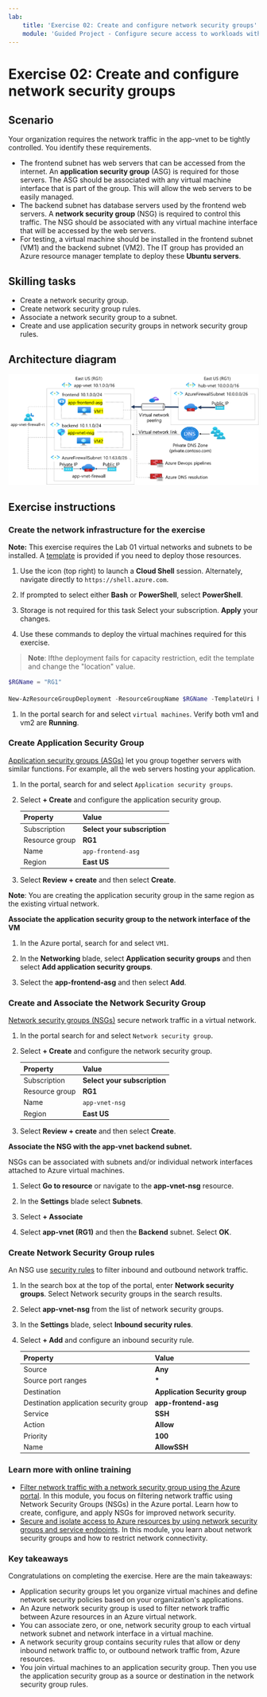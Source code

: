 ```yaml
---
lab:
    title: 'Exercise 02: Create and configure network security groups'
    module: 'Guided Project - Configure secure access to workloads with Azure virtual networking services'
---
```


# Exercise 02: Create and configure network security groups

## Scenario

Your organization requires the network traffic in the app-vnet to be tightly controlled. You identify these requirements.
+ The frontend subnet has web servers that can be accessed from the internet. An **application security group** (ASG) is required for those servers. The ASG should be associated with any virtual machine interface that is part of the group. This will allow the web servers to be easily managed. 
+ The backend subnet has database servers used by the frontend web servers. A **network security group** (NSG) is required to control this traffic. The NSG should be associated with any virtual machine interface that will be accessed by the web servers. 
+ For testing, a virtual machine should be installed in the frontend subnet (VM1) and the backend subnet (VM2).  The IT group has provided an Azure resource manager template to deploy these **Ubuntu servers**. 

## Skilling tasks

+ Create a network security group.
+ Create network security group rules.
+ Associate a network security group to a subnet.
+ Create and use application security groups in network security group rules.

## Architecture diagram

![Diagram that shows one ASG and NSG associated to a virtual network.](../Media/task-2.png)




## Exercise instructions

### Create the network infrastructure for the exercise

**Note:** This exercise requires the Lab 01 virtual networks and subnets to be installed. A [template](https://github.com/MicrosoftLearning/Configure-secure-access-to-workloads-with-Azure-virtual-networking-services/blob/main/Allfiles/Labs/All-Labs/create-vnet-subnets-template.json) is provided if you need to deploy those resources.

1. Use the icon (top right) to launch a **Cloud Shell** session. Alternately, navigate directly to `https://shell.azure.com`.

1. If prompted to select either **Bash** or **PowerShell**, select **PowerShell**.

1. Storage is not required for this task Select your subscription. **Apply** your changes. 

1. Use these commands to deploy the virtual machines required for this exercise.

>**Note**: Ifthe deployment fails for capacity restriction, edit the template and change the "location" value. 

   ```powershell
   $RGName = "RG1"
   
   New-AzResourceGroupDeployment -ResourceGroupName $RGName -TemplateUri https://raw.githubusercontent.com/MicrosoftLearning/Configure-secure-access-to-workloads-with-Azure-virtual-networking-services/main/Instructions/Labs/azuredeploy.json
   ```
  
1. In the portal search for and select `virtual machines`. Verify both vm1 and vm2 are **Running**.

### Create Application Security Group

[Application security groups (ASGs)](https://learn.microsoft.com/azure/virtual-network/application-security-groups) let you group together servers with similar functions. For example, all the web servers hosting your application. 

1. In the portal, search for and select `Application security groups`.
   
1. Select **+ Create** and configure the application security group. 

    | Property       | Value                        |
    | :------------- | :--------------------------- |
    | Subscription   | **Select your subscription** |
    | Resource group | **RG1**                      |
    | Name           | `app-frontend-asg`          |
    | Region         | **East US**                  |

1. Select **Review + create** and then select **Create**.

**Note**: You are creating the application security group in the same region as the existing virtual network.

**Associate the application security group to the network interface of the VM**

1. In the Azure portal, search for and select `VM1`.

1. In the **Networking** blade, select **Application security groups** and then select **Add application security groups**.

1. Select the **app-frontend-asg** and then select **Add**.
   
### Create and Associate the Network Security Group

[Network security groups (NSGs)](https://learn.microsoft.com/azure/virtual-network/network-security-groups-overview) secure network traffic in a virtual network. 

1. In the portal search for and select `Network security group`.

1. Select **+ Create** and configure the network security group. 

    | Property       | Value                        |
    | :------------- | :--------------------------- |
    | Subscription   | **Select your subscription** |
    | Resource group | **RG1**                      |
    | Name           | `app-vnet-nsg`            |
    | Region         | **East US**                  |

1. Select **Review + create** and then select **Create**.

**Associate the NSG with the app-vnet backend subnet.**

NSGs can be associated with subnets and/or individual network interfaces attached to Azure virtual machines. 

1. Select **Go to resource** or navigate to the **app-vnet-nsg** resource.

1. In the **Settings** blade select **Subnets**.

1. Select **+ Associate**

1. Select **app-vnet (RG1)** and then the **Backend** subnet. Select **OK**.

### Create Network Security Group rules

An NSG use [security rules](https://learn.microsoft.com/azure/virtual-network/network-security-group-how-it-works) to filter inbound and outbound network traffic. 

1. In the search box at the top of the portal, enter **Network security groups**. Select Network security groups in the search results.

1. Select **app-vnet-nsg** from the list of network security groups.

1. In the **Settings** blade, select **Inbound security rules**.

1. Select **+ Add** and configure an inbound security rule. 

    | Property                               | Value                          |
    | :------------------------------------- | :----------------------------- |
    | Source                                 | **Any**                        |
    | Source port ranges                     | **\***                         |
    | Destination                            | **Application Security group** |
    | Destination application security group | **app-frontend-asg**            |
    | Service                                | **SSH**                        |
    | Action                                 | **Allow**                      |
    | Priority                               | **100**                        |
    | Name                                   | **AllowSSH**                   |


### Learn more with online training

+ [Filter network traffic with a network security group using the Azure portal](https://learn.microsoft.com/training/modules/filter-network-traffic-network-security-group-using-azure-portal/). In this module, you focus on filtering network traffic using Network Security Groups (NSGs) in the Azure portal. Learn how to create, configure, and apply NSGs for improved network security.
+ [Secure and isolate access to Azure resources by using network security groups and service endpoints](https://learn.microsoft.com/training/modules/secure-and-isolate-with-nsg-and-service-endpoints/). In this module, you learn about network security groups and how to restrict network connectivity. 

### Key takeaways

Congratulations on completing the exercise. Here are the main takeaways:

+ Application security groups let you organize virtual machines and define network security policies based on your organization's applications.
+ An Azure network security group is used to filter network traffic between Azure resources in an Azure virtual network.
+ You can associate zero, or one, network security group to each virtual network subnet and network interface in a virtual machine. 
+ A network security group contains security rules that allow or deny inbound network traffic to, or outbound network traffic from, Azure resources.
+ You join virtual machines to an application security group. Then you use the application security group as a source or destination in the network security group rules.



